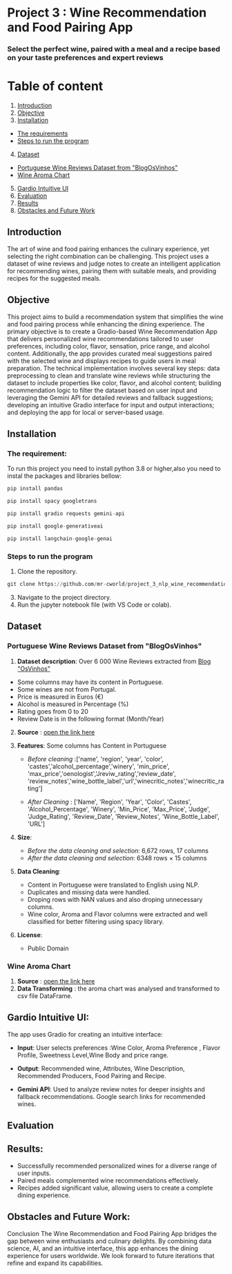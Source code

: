# Project 3 : Wine Recommendation and Food Pairing App


### Select the perfect wine, paired with a meal and a recipe based on your taste preferences and expert reviews


# Table of content
1. [Introduction](https://github.com/mr-cworld/project_3_nlp_wine_recommendation/tree/main?tab=readme-ov-file#introduction)
2. [Objective](https://github.com/mr-cworld/project_3_nlp_wine_recommendation/tree/main?tab=readme-ov-file#objective)
3. [Installation](https://github.com/mr-cworld/project_3_nlp_wine_recommendation/tree/main?tab=readme-ov-file#installation)
* [The requirements](https://github.com/mr-cworld/project_3_nlp_wine_recommendation/tree/main?tab=readme-ov-file#the-requirement)
* [Steps to run the program](https://github.com/mr-cworld/project_3_nlp_wine_recommendation/tree/main?tab=readme-ov-file#steps-to-run-the-program)
   
4. [Dataset](https://github.com/mr-cworld/project_3_nlp_wine_recommendation/tree/main?tab=readme-ov-file#dataset)
* [Portuguese Wine Reviews Dataset from "BlogOsVinhos"](https://github.com/mr-cworld/project_3_nlp_wine_recommendation/tree/main?tab=readme-ov-file#portuguese-wine-reviews-dataset-from-blogosvinhos)
* [Wine Aroma Chart](https://github.com/mr-cworld/project_3_nlp_wine_recommendation/tree/main?tab=readme-ov-file#wine-aroma-chart)
5. [Gardio Intuitive UI](https://github.com/mr-cworld/project_3_nlp_wine_recommendation/tree/main?tab=readme-ov-file#gardio-intuitive-ui)
6. [Evaluation](https://github.com/mr-cworld/project_3_nlp_wine_recommendation/tree/main?tab=readme-ov-file#evaluation)
7. [Results](https://github.com/mr-cworld/project_3_nlp_wine_recommendation/tree/main?tab=readme-ov-file#results)
8. [Obstacles and Future Work](https://github.com/mr-cworld/project_3_nlp_wine_recommendation/tree/main?tab=readme-ov-file#obstacles-and-future-work)


## Introduction

The art of wine and food pairing enhances the culinary experience, yet selecting the right combination can be challenging. This project uses a dataset of wine reviews and judge notes to create an intelligent application for recommending wines, pairing them with suitable meals, and providing recipes for the suggested meals.


## Objective 
This project aims to build a recommendation system that simplifies the wine and food pairing process while enhancing the dining experience. The primary objective is to create a Gradio-based Wine Recommendation App that delivers personalized wine recommendations tailored to user preferences, including color, flavor, sensation, price range, and alcohol content. Additionally, the app provides curated meal suggestions paired with the selected wine and displays recipes to guide users in meal preparation. The technical implementation involves several key steps: data preprocessing to clean and translate wine reviews while structuring the dataset to include properties like color, flavor, and alcohol content; building recommendation logic to filter the dataset based on user input and leveraging the Gemini API for detailed reviews and fallback suggestions; developing an intuitive Gradio interface for input and output interactions; and deploying the app for local or server-based usage.

## Installation

### The requirement:
To run this project you need to install python 3.8 or higher,also you need to instal the packages and libraries bellow:
```python
pip install pandas
```
```python
pip install spacy googletrans
```
```python
pip install gradio requests gemini-api
```
```python
pip install google-generativeai
```
```python
pip install langchain-google-genai
```
### Steps to run the program 
1. Clone the repository.
```python
git clone https://github.com/mr-cworld/project_3_nlp_wine_recommendation
```
3. Navigate to the project directory.
4. Run the jupyter notebook file (with VS Code or colab).

## Dataset

### Portuguese Wine Reviews Dataset from "BlogOsVinhos"
1. **Dataset description**:
Over 6 000 Wine Reviews extracted from  [Blog "OsVinhos"](https://osvinhos.blogspot.com)
* Some columns may have its content in Portuguese.
* Some wines are not from Portugal.
* Price is measured in Euros (€)
* Alcohol is measured in Percentage (%)
* Rating goes from 0 to 20
* Review Date is in the following format (Month/Year)

2. **Source** : [open the link here](https://data.world/loliveira1999/portuguese-wine-dataset-from-blogosvinhos)

3. **Features**: Some columns has Content in Portuguese
   * *Before cleaning* :['name', 'region', 'year', 'color', 'castes','alcohol_percentage','winery', 'min_price', 'max_price','oenologist','Jreviw_rating','review_date', 'review_notes','wine_bottle_label','url','winecritic_notes','winecritic_rating']

   * *After Cleaning* : 
   ['Name', 'Region', 'Year', 'Color', 'Castes', 'Alcohol_Percentage',
       'Winery', 'Min_Price', 'Max_Price', 'Judge', 'Judge_Rating',
       'Review_Date', 'Review_Notes', 'Wine_Bottle_Label', 'URL']


4. **Size**:
   * *Before the data cleaning and selection*: 6,672 rows, 17 columns
   * *After the data cleaning and selection*: 6348 rows × 15 columns 

5. **Data Cleaning**:
   * Content in Portuguese were translated to English using NLP.
   * Duplicates and missing data were handled.
   * Droping rows with NAN values and also droping unnecessary columns.
   * Wine color, Aroma and  Flavor  columns were extracted and well classified for better filtering using spacy library.

6. **License**: 
   * Public Domain
  ### Wine Aroma Chart
  1. **Source** : [open the link here](https://sl.bing.net/br4fRIfXsi)
  2. **Data Transforming** : the aroma chart was analysed and transformed to csv file DataFrame.

## Gardio Intuitive UI: 

The app uses Gradio for creating an intuitive interface:

* **Input**:
User selects preferences :Wine Color, Aroma Preference , Flavor Profile, Sweetness Level,Wine Body and price range.
* **Output**:
Recommended wine, Attributes, Wine Description, Recommended Producers, Food Pairing and Recipe.

* **Gemini API**:
Used to analyze review notes for deeper insights and fallback recommendations. Google search links for recommended wines.

## Evaluation


## Results:

* Successfully recommended personalized wines for a diverse range of user inputs.
* Paired meals complemented wine recommendations effectively.
* Recipes added significant value, allowing users to create a complete dining experience.

## Obstacles and Future Work:

Conclusion
The Wine Recommendation and Food Pairing App bridges the gap between wine enthusiasts and culinary delights. By combining data science, AI, and an intuitive interface, this app enhances the dining experience for users worldwide. We look forward to future iterations that refine and expand its capabilities.
